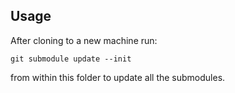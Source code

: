 
## Usage

After cloning to a new machine run:

    git submodule update --init
    
from within this folder to update all the submodules.